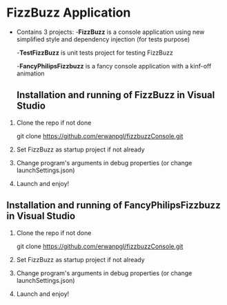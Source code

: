 # FizzBuzz Application

- Contains 3 projects:
	-**FizzBuzz** is a console application using new simplified style and dependency injection (for tests purpose)
  
	-**TestFizzBuzz** is unit tests project for testing FizzBuzz
  
	-**FancyPhilipsFizzbuzz** is a fancy console application with a kinf-off animation

	## Installation and running of FizzBuzz in Visual Studio 

1. Clone the repo if not done

	git clone https://github.com/erwanpgl/fizzbuzzConsole.git
  
2. Set FizzBuzz as startup project if not already

3. Change program's arguments in debug properties (or change launchSettings.json)

4. Launch and enjoy!

## Installation and running of FancyPhilipsFizzbuzz in Visual Studio 

1. Clone the repo if not done

	git clone https://github.com/erwanpgl/fizzbuzzConsole.git
  
2. Set FizzBuzz as startup project if not already

3. Change program's arguments in debug properties (or change launchSettings.json)

4. Launch and enjoy!
